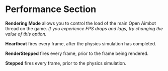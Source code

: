 # Performance Section

**Rendering Mode** allows you to control the load of the main Open Aimbot thread on the game. *If you experience FPS drops and lags, try changing the value of this option.*

**Heartbeat** fires every frame, after the physics simulation has completed.

**RenderStepped** fires every frame, prior to the frame being rendered.

**Stepped** fires every frame, prior to the physics simulation.